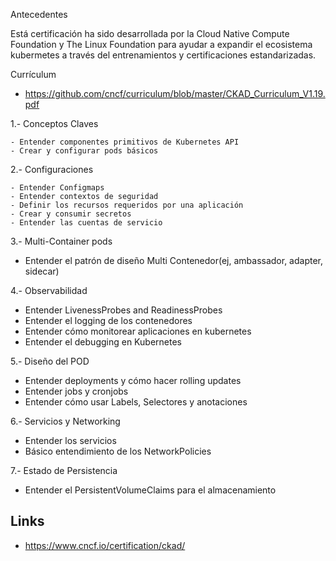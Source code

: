 Antecedentes

Está certificación ha sido desarrollada por la Cloud Native Compute Foundation y The Linux Foundation para ayudar a expandir el ecosistema kubermetes
a través del entrenamientos y certificaciones estandarizadas.

Currículum

- https://github.com/cncf/curriculum/blob/master/CKAD_Curriculum_V1.19.pdf

1.- Conceptos Claves 
   
    - Entender componentes primitivos de Kubernetes API
    - Crear y configurar pods básicos
    
2.- Configuraciones

    - Entender Configmaps
    - Entender contextos de seguridad
    - Definir los recursos requeridos por una aplicación
    - Crear y consumir secretos
    - Entender las cuentas de servicio

3.- Multi-Container pods

   - Entender el patrón de diseño Multi Contenedor(ej, ambassador, adapter, sidecar)
   
4.- Observabilidad

   - Entender LivenessProbes and ReadinessProbes
   - Entender el logging de los contenedores
   - Entender cómo monitorear aplicaciones en kubernetes
   - Entender el debugging en Kubernetes
   
5.- Diseño del POD

   - Entender deployments y cómo hacer rolling updates
   - Entender jobs y cronjobs
   - Entender cómo usar Labels, Selectores y anotaciones
   
6.- Servicios y Networking

   - Entender los servicios
   - Básico entendimiento de los NetworkPolicies

7.- Estado de Persistencia

   - Entender el PersistentVolumeClaims para el almacenamiento 













## Links

- https://www.cncf.io/certification/ckad/
